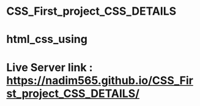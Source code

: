 # CSS_First_project_CSS_DETAILS
# html_css_using
# Live Server link : https://nadim565.github.io/CSS_First_project_CSS_DETAILS/
